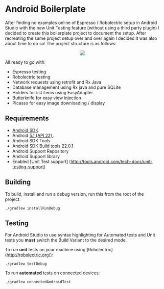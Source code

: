 Android Boilerplate
===================

After finding no examples online of Espresso / Robolectric setup in Android Studio with the new Unit Testing feature
(without using a third party plugin) I decided to create this boilerplate project to document the setup. After 
recreating the same project setup over and over again I decided it was also about time to do so! The project structure is as follows:

<p align="center"><img src="http://i617.photobucket.com/albums/tt254/joeyerrr/project_structure.png" /></p>

All ready to go with:

- Espresso testing
- Robolectric testing
- Network requests using retrofit and Rx Java
- Database management using Rx java and pure SQLite
- Holders for list items using EasyAdapter
- Butterknife for easy view injection
- Picasso for easy image downloading / display

Requirements
------------

 - [Android SDK](http://developer.android.com/sdk/index.html).
 - Android [5.1 (API 22) ](http://developer.android.com/tools/revisions/platforms.html#5.1).
 - Android SDK Tools
 - Android SDK Build tools 22.0.1 
 - Android Support Repository
 - Android Support library
 - Enabled [Unit Test support] (http://tools.android.com/tech-docs/unit-testing-support)

Building
--------

To build, install and run a debug version, run this from the root of the project:

    ./gradlew installRunDebug
    
Testing
--------

For Android Studio to use syntax highlighting for Automated tests and Unit tests you **must** switch the Build Variant to the desired mode.

To run **unit** tests on your machine using [Robolectric] (http://robolectric.org/):

    ./gradlew testDebug
    
To run **automated** tests on connected devices:

    ./gradlew connectedAndroidTest
